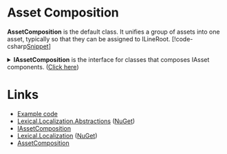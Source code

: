﻿# Asset Composition

**AssetComposition** is the default class. It unifies a group of assets into one asset, typically so that they can be assigned to ILineRoot.
[!code-csharp[Snippet](Example_0.cs#Snippet)]

<details>
  <summary><b>IAssetComposition</b> is the interface for classes that composes IAsset components. (<u>Click here</u>)</summary>
[!code-csharp[Snippet](../../Lexical.Localization.Abstractions/Asset/IAssetComposition.cs#interfaces)]
</details>


# Links
* [Example code](https://github.com/tagcode/Lexical.Localization/tree/master/docs/IAssetComposition)
* [Lexical.Localization.Abstractions](https://github.com/tagcode/Lexical.Localization/tree/master/Lexical.Localization.Abstractions) ([NuGet](https://www.nuget.org/packages/Lexical.Localization.Abstractions/))
 * [IAssetComposition](https://github.com/tagcode/Lexical.Localization/blob/master/Lexical.Localization.Abstractions/Asset/IAssetComposition.cs)
* [Lexical.Localization](https://github.com/tagcode/Lexical.Localization/tree/master/Lexical.Localization) ([NuGet](https://www.nuget.org/packages/Lexical.Localization/))
 * [AssetComposition](https://github.com/tagcode/Lexical.Localization/tree/master/Lexical.Localization/Asset/AssetComposition.cs)


